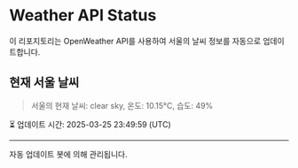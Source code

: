 
# Weather API Status

이 리포지토리는 OpenWeather API를 사용하여 서울의 날씨 정보를 자동으로 업데이트합니다.

## 현재 서울 날씨
> 서울의 현재 날씨: clear sky, 온도: 10.15°C, 습도: 49%

⏳ 업데이트 시간: 2025-03-25 23:49:59 (UTC)

---
자동 업데이트 봇에 의해 관리됩니다.
